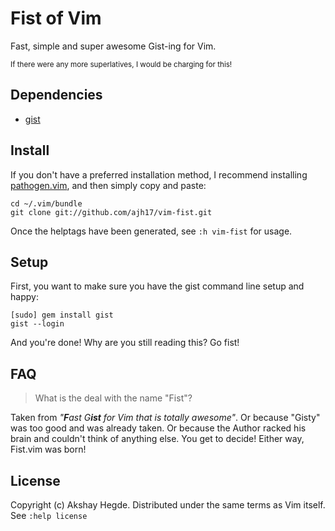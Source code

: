 # Fist of Vim
Fast, simple and super awesome Gist-ing for Vim.

<sub>If there were any more superlatives, I would be charging for this!</sub>


## Dependencies
- [gist](https://github.com/defunkt/gist.git)


## Install
If you don't have a preferred installation method, I recommend installing
[pathogen.vim](https://github.com/tpope/vim-pathogen), and then simply copy and
paste:

    cd ~/.vim/bundle
    git clone git://github.com/ajh17/vim-fist.git

Once the helptags have been generated, see `:h vim-fist` for usage.


## Setup
First, you want to make sure you have the gist command line setup and happy:

    [sudo] gem install gist
    gist --login

And you're done! Why are you still reading this? Go fist!


## FAQ
> What is the deal with the name "Fist"?

Taken from <i>"<b>F</b>ast G<b>ist</b> for Vim that is totally awesome"</i>. Or
because "Gisty" was too good and was already taken. Or because the Author
racked his brain and couldn't think of anything else. You get to decide! Either
way, Fist.vim was born!

## License
Copyright (c) Akshay Hegde. Distributed under the same terms as Vim itself. See
`:help license`
